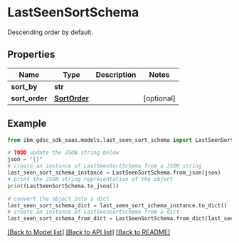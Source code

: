 # LastSeenSortSchema

Descending order by default.

## Properties

Name | Type | Description | Notes
------------ | ------------- | ------------- | -------------
**sort_by** | **str** |  | 
**sort_order** | [**SortOrder**](SortOrder.md) |  | [optional] 

## Example

```python
from ibm_gdsc_sdk_saas.models.last_seen_sort_schema import LastSeenSortSchema

# TODO update the JSON string below
json = "{}"
# create an instance of LastSeenSortSchema from a JSON string
last_seen_sort_schema_instance = LastSeenSortSchema.from_json(json)
# print the JSON string representation of the object
print(LastSeenSortSchema.to_json())

# convert the object into a dict
last_seen_sort_schema_dict = last_seen_sort_schema_instance.to_dict()
# create an instance of LastSeenSortSchema from a dict
last_seen_sort_schema_from_dict = LastSeenSortSchema.from_dict(last_seen_sort_schema_dict)
```
[[Back to Model list]](../README.md#documentation-for-models) [[Back to API list]](../README.md#documentation-for-api-endpoints) [[Back to README]](../README.md)


